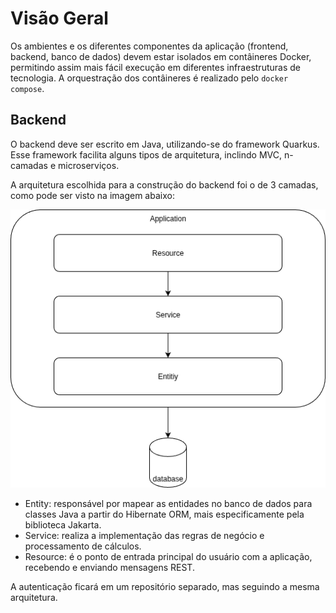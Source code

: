 # Visão Geral

Os ambientes e os diferentes componentes da aplicação (frontend, backend, banco de dados) devem estar isolados em contâineres Docker, permitindo assim mais fácil execução em diferentes infraestruturas de tecnologia. A orquestração dos contâineres é realizado pelo `docker compose`.

## Backend
O backend deve ser escrito em Java, utilizando-se do framework Quarkus. Esse framework facilita alguns tipos de arquitetura, inclindo MVC, n-camadas e microserviços.

A arquitetura escolhida para a construção do backend foi o de 3 camadas, como pode ser visto na imagem abaixo:

![Arquitetura de 3 camadas](../assets/arquitetura_3_camadas.png)

* Entity: responsável por mapear as entidades no banco de dados para classes Java a partir do Hibernate ORM, mais especificamente pela biblioteca Jakarta.
* Service: realiza a implementação das regras de negócio e processamento de cálculos.
* Resource: é o ponto de entrada principal do usuário com a aplicação, recebendo e enviando mensagens REST.

A autenticação ficará em um repositório separado, mas seguindo a mesma arquitetura.

<!-- Testes de integração em cada endpoint do backend deve ser implementado antes do desenvolvimento do endpoint.
Os testes devem ser implementados numa esteira de integração e deploy contínuo. -->